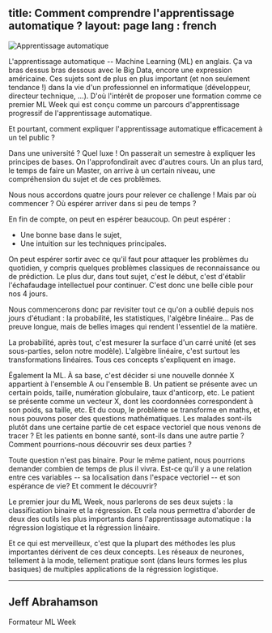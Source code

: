 title: Comment comprendre l'apprentissage automatique ?
layout: page
lang : french
---

![Apprentissage automatique](http://yaroslavvb.com/upload/save/so-libsvm.png)

L'apprentissage automatique -- Machine Learning (ML) en anglais.  Ça va bras dessus bras dessous avec le Big Data, encore une expression américaine.  Ces sujets sont de plus en plus important (et non seulement tendance !) dans la vie d'un professionnel en informatique (développeur, directeur technique, ...).
D'où l'intérêt de proposer une formation comme ce premier ML Week qui est conçu comme un parcours d'apprentissage progressif de l'apprentissage automatique.

Et pourtant, comment expliquer l'apprentissage automatique efficacement à un tel public ?

Dans une université ? Quel luxe ! On passerait un semestre à expliquer les principes de bases. On l'approfondirait avec d'autres cours.  Un an plus tard, le temps de faire un Master, on arrive à un certain niveau, une compréhension du sujet et de ces problèmes.

Nous nous accordons quatre jours pour relever ce challenge !  Mais par où commencer ?  Où espérer arriver dans si peu de temps ?

En fin de compte, on peut en espérer beaucoup. On peut espérer :
* Une bonne base dans le sujet,
* Une intuition sur les techniques principales.

On peut espérer sortir avec ce qu'il faut pour attaquer les problèmes du quotidien, y compris quelques problèmes classiques de reconnaissance ou de prédiction.  Le plus dur, dans tout sujet, c'est le début, c'est d'établir l'échafaudage intellectuel pour continuer. C'est donc une belle cible pour nos 4 jours.

Nous commencerons donc par revisiter tout ce qu'on a oublié depuis nos jours d'étudiant : la probabilité, les statistiques, l'algèbre linéaire... Pas de preuve longue, mais de belles images qui rendent l'essentiel de la matière.

La probabilité, après tout, c'est mesurer la surface d'un carré unité (et ses sous-parties, selon notre modèle).  L'algèbre linéaire, c'est surtout les transformations linéaires.  Tous ces concepts s'expliquent en image.

Également la ML.  À sa base, c'est décider si une nouvelle donnée X appartient à l'ensemble A ou l'ensemble B.  Un patient se présente avec un certain poids, taille, numération globulaire, taux d'anticorp, etc.  Le patient se présente comme un vecteur X, dont les coordonnées correspondent à son poids, sa taille, etc.  Et du coup, le problème se transforme en maths, et nous pouvons poser des questions mathématiques. Les malades sont-ils plutôt dans une certaine partie de cet espace vectoriel que nous venons de tracer ?  Et les patients en bonne santé, sont-ils dans une autre partie ? Comment pourrions-nous découvrir ses deux parties ?

Toute question n'est pas binaire.  Pour le même patient, nous pourrions demander combien de temps de plus il vivra.  Est-ce qu'il y a une relation entre ces variables -- sa localisation dans l'espace vectoriel -- et son espérance de vie?  Et comment le découvrir?

Le premier jour du ML Week, nous parlerons de ses deux sujets :  la classification binaire et la régression.  Et cela nous permettra d'aborder de deux des outils les plus importants dans l'apprentissage automatique : la régression logistique et la régression linéaire.

Et ce qui est merveilleux, c'est que la plupart des méthodes les plus importantes dérivent de ces deux concepts.  Les réseaux de neurones, tellement à la mode, tellement pratique sont (dans leurs formes les plus basiques) de multiples applications de la régression logistique.

---
## Jeff Abrahamson
Formateur ML Week
